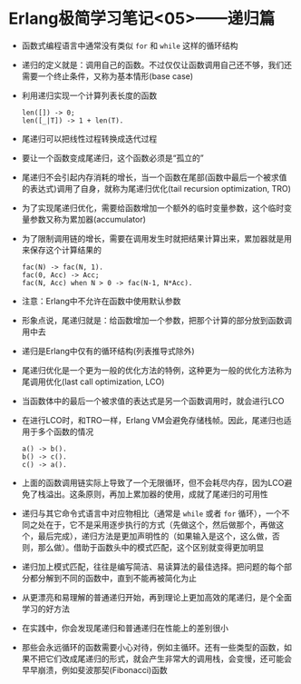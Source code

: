 # Erlang极简学习笔记<05>——递归篇

- 函数式编程语言中通常没有类似 `for` 和 `while` 这样的循环结构

- 递归的定义就是：调用自己的函数。不过仅仅让函数调用自己还不够，我们还需要一个终止条件，又称为基本情形(base case)

- 利用递归实现一个计算列表长度的函数

  ```
  len([]) -> 0;
  len([_|T]) -> 1 + len(T).
  ```

- 尾递归可以把线性过程转换成迭代过程

- 要让一个函数变成尾递归，这个函数必须是“孤立的”

- 尾递归不会引起内存消耗的增长，当一个函数在尾部(函数中最后一个被求值的表达式)调用了自身，就称为尾递归优化(tail recursion optimization, TRO)

- 为了实现尾递归优化，需要给函数增加一个额外的临时变量参数，这个临时变量参数又称为累加器(accumulator)

- 为了限制调用链的增长，需要在调用发生时就把结果计算出来，累加器就是用来保存这个计算结果的

  ```
  fac(N) -> fac(N, 1).
  fac(0, Acc) -> Acc;
  fac(N, Acc) when N > 0 -> fac(N-1, N*Acc).
  ```

- 注意：Erlang中不允许在函数中使用默认参数

- 形象点说，尾递归就是：给函数增加一个参数，把那个计算的部分放到函数调用中去

- 递归是Erlang中仅有的循环结构(列表推导式除外)

- 尾递归优化是一个更为一般的优化方法的特例，这种更为一般的优化方法称为尾调用优化(last call optimization, LCO)

- 当函数体中的最后一个被求值的表达式是另一个函数调用时，就会进行LCO

- 在进行LCO时，和TRO一样，Erlang VM会避免存储栈帧。因此，尾递归也适用于多个函数的情况

  ```
  a() -> b().
  b() -> c().
  c() -> a().
  ```

- 上面的函数调用链实际上导致了一个无限循环，但不会耗尽内存，因为LCO避免了栈溢出。这条原则，再加上累加器的使用，成就了尾递归的可用性

- 递归与其它命令式语言中对应物相比（通常是 `while` 或者 `for` 循环），一个不同之处在于，它不是采用逐步执行的方式（先做这个，然后做那个，再做这个，最后完成），递归方法是更加声明性的（如果输入是这个，这么做，否则，那么做）。借助于函数头中的模式匹配，这个区别就变得更加明显

- 递归加上模式匹配，往往是编写简洁、易读算法的最佳选择。把问题的每个部分都分解到不同的函数中，直到不能再被简化为止

- 从更漂亮和易理解的普通递归开始，再到理论上更加高效的尾递归，是个全面学习的好方法

- 在实践中，你会发现尾递归和普通递归在性能上的差别很小

- 那些会永远循环的函数需要小心对待，例如主循环。还有一些类型的函数，如果不把它们改成尾递归的形式，就会产生非常大的调用栈，会变慢，还可能会早早崩溃，例如斐波那契(Fibonacci)函数